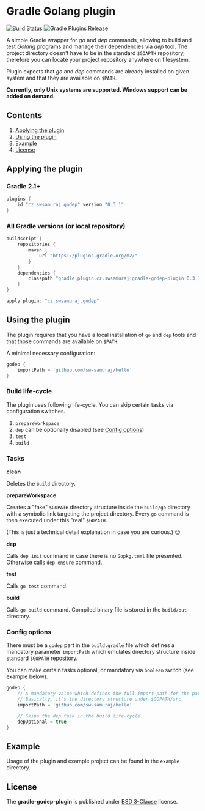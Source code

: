 # Gradle Golang plugin #

[![Build Status](https://travis-ci.org/sw-samuraj/gradle-godep-plugin.svg?branch=master)](https://travis-ci.org/sw-samuraj/gradle-godep-plugin)
[![Gradle Plugins Release](https://img.shields.io/github/release/sw-samuraj/gradle-godep-plugin.svg)](https://plugins.gradle.org/plugin/cz.swsamuraj.godep)

A simple Gradle wrapper for _go_ and _dep_ commands, allowing to build and test
_Golang_ programs and manage their dependencies via _dep_ tool. The project
directory doesn't have to be in the standard `$GOAPTH` repository, therefore
you can locate your project repository anywhere on filesystem.

Plugin expects that _go_ and _dep_ commands are already installed on given system and that they are available on `$PATH`.

**Currently, only Unix systems are supported. Windows support can be added on demand.**

## Contents ##

1. [Applying the plugin](https://github.com/sw-samuraj/gradle-godep-plugin#applying-the-plugin)
1. [Using the plugin](https://github.com/sw-samuraj/gradle-godep-plugin#using-the-plugin)
1. [Example](https://github.com/sw-samuraj/gradle-godep-plugin#example)
1. [License](https://github.com/sw-samuraj/gradle-godep-plugin#license)

## Applying the plugin ##

### Gradle 2.1+ ###

```groovy
plugins {
    id "cz.swsamuraj.godep" version "0.3.1"
}
```
### All Gradle versions (or local repository) ##

```groovy
buildscript {
    repositories {
        maven {
            url "https://plugins.gradle.org/m2/"
        }
    }
    dependencies {
        classpath "gradle.plugin.cz.swsamuraj:gradle-godep-plugin:0.3.1"
    }
}

apply plugin: "cz.swsamuraj.godep"
```

## Using the plugin ##

The plugin requires that you have a local installation of `go` and `dep` tools and that
those commands are available on `$PATH`.

A minimal necessary configuration:

```groovy
godep {
    importPath = 'github.com/sw-samuraj/hello'
}
```

### Build life-cycle ###

The plugin uses following life-cycle. You can skip certain tasks via configuration switches.

1. `prepareWorkspace`
1. `dep` can be optionally disabled (see [Config options](https://github.com/sw-samuraj/gradle-godep-plugin#config-options))
1. `test`
1. `build`

### Tasks ###

**clean**

Deletes the `build` directory.

**prepareWorkspace**

Creates a "fake" `$GOPATH` directory structure inside the `build/go` directory
with a symbolic link targeting the project directory. Every `go` command is then
executed under this "real" `$GOPATH`.

(This is just a technical detail explanation in case you are curious.) :wink:

**dep**

Calls `dep init` command in case there is no `Gopkg.toml` file presented.
Otherwise calls `dep ensure` command.

**test**

Calls `go test` command.

**build**

Calls `go build` command. Compiled binary file is stored in the `build/out` directory.

### Config options ###

There must be a `godep` part in the `build.gradle` file which defines a mandatory parameter `importPath` which emulates
directory structure inside standard `$GOPATH` repository.

You can make certain tasks optional, or mandatory via `boolean` switch (see example below).

```groovy
godep {
    // A mandatory value which defines the full import path for the package.
    // Basically, it's the directory structure under $GOPATH/src.
    importPath = 'github.com/sw-samuraj/hello'

    // Skips the dep task in the build life-cycle.
    depOptional = true
}
```

## Example ##

Usage of the plugin and example project can be found in the `example` directory.

## License ##

The **gradle-godep-plugin** is published under [BSD 3-Clause](http://opensource.org/licenses/BSD-3-Clause) license.
